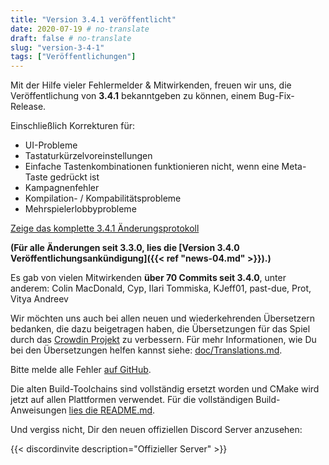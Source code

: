 ```yaml
---
title: "Version 3.4.1 veröffentlicht"
date: 2020-07-19 # no-translate
draft: false # no-translate
slug: "version-3-4-1"
tags: ["Veröffentlichungen"]
---
```


Mit der Hilfe vieler Fehlermelder & Mitwirkenden, freuen wir uns, die Veröffentlichung von **3.4.1** bekanntgeben zu können, einem Bug-Fix-Release.

Einschließlich Korrekturen für:
- UI-Probleme
- Tastaturkürzelvoreinstellungen
- Einfache Tastenkombinationen funktionieren nicht, wenn eine Meta-Taste gedrückt ist
- Kampagnenfehler
- Kompilation- / Kompabilitätsprobleme
- Mehrspielerlobbyprobleme

[Zeige das komplette 3.4.1 Änderungsprotokoll](https://github.com/Warzone2100/warzone2100/raw/3.4.1/ChangeLog)

**(Für alle Änderungen seit 3.3.0, lies die [Version 3.4.0 Veröffentlichungsankündigung]({{< ref "news-04.md" >}}).)**

Es gab von vielen Mitwirkenden **über 70 Commits seit 3.4.0**, unter anderem: Colin MacDonald, Cyp, Ilari Tommiska, KJeff01, past-due, Prot, Vitya Andreev

Wir möchten uns auch bei allen neuen und wiederkehrenden Übersetzern bedanken, die dazu beigetragen haben, die Übersetzungen für das Spiel durch das [Crowdin Projekt](https://crowdin.com/project/warzone2100) zu verbessern. Für mehr Informationen, wie Du bei den Übersetzungen helfen kannst siehe: [doc/Translations.md](https://github.com/Warzone2100/warzone2100/blob/master/doc/Translations.md#how-do-i-help-translate).

Bitte melde alle Fehler [auf GitHub](https://github.com/Warzone2100/warzone2100/issues).

Die alten Build-Toolchains sind vollständig ersetzt worden und CMake wird jetzt auf allen Plattformen verwendet. Für die vollständigen Build-Anweisungen [lies die README.md](https://github.com/Warzone2100/warzone2100/blob/3.4.1/README.md#how-to-build).

Und vergiss nicht, Dir den neuen offiziellen Discord Server anzusehen:

{{< discordinvite description="Offizieller Server" >}}
